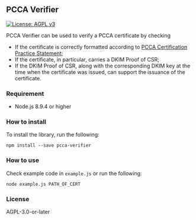 ## PCCA Verifier
[![License: AGPL v3](https://img.shields.io/badge/License-AGPL%20v3-blue.svg)](https://www.gnu.org/licenses/agpl-3.0)

PCCA Verifier can be used to verify a PCCA certificate by checking

- If the certificate is correctly formatted according to [PCCA Certification Practice Statement](https://www.proof.show/pcca/PCCA_CPS.pdf);
- If the certificate, in particular, carries a DKIM Proof of CSR;
- If the DKIM Proof of CSR, along with the corresponding DKIM key at the time when the certificate was issued, can support the issuance of the certificate.

### Requirement
- Node.js 8.9.4 or higher

### How to install
To install the library, run the following:

```
npm install --save pcca-verifier
```

### How to use
Check example code in `example.js` or run the following:

```
node example.js PATH_OF_CERT
```

### License
AGPL-3.0-or-later
